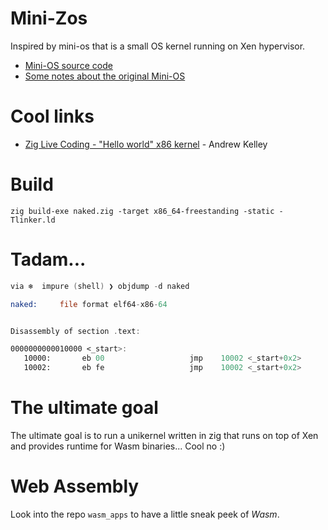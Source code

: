 # Mini-Zos

Inspired by mini-os that is a small OS kernel running on Xen hypervisor.

- [Mini-OS source code](http://xenbits.xen.org/gitweb/?p=mini-os.git;a=summary)
- [Some notes about the original Mini-OS](https://wiki.xenproject.org/wiki/Mini-OS-DevNotes)

# Cool links

- [Zig Live Coding - "Hello world" x86 kernel](https://vimeo.com/483928663) - Andrew Kelley

# Build

`zig build-exe naked.zig -target x86_64-freestanding -static -Tlinker.ld`

# Tadam...

```asm
via ❄️  impure (shell) ❯ objdump -d naked

naked:     file format elf64-x86-64


Disassembly of section .text:

0000000000010000 <_start>:
   10000:       eb 00                   jmp    10002 <_start+0x2>
   10002:       eb fe                   jmp    10002 <_start+0x2>
```

# The ultimate goal

The ultimate goal is to run a unikernel written in zig that runs on top of Xen and provides runtime for Wasm binaries...
Cool no :)

# Web Assembly

Look into the repo `wasm_apps` to have a little sneak peek of *Wasm*.